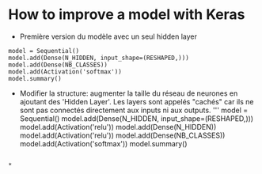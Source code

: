 # How to improve a model with Keras 

* Première version du modèle avec un seul hidden layer 
```
model = Sequential()
model.add(Dense(N_HIDDEN, input_shape=(RESHAPED,)))
model.add(Dense(NB_CLASSES))
model.add(Activation('softmax'))
model.summary()
````

* Modifier la structure: augmenter la taille du réseau de neurones en ajoutant des 'Hidden Layer'. Les layers sont appelés "cachés" car ils ne sont pas connectés directement aux inputs ni aux outputs. 
'''
model = Sequential()
model.add(Dense(N_HIDDEN, input_shape=(RESHAPED,)))
model.add(Activation('relu'))
model.add(Dense(N_HIDDEN))
model.add(Activation('relu'))
model.add(Dense(NB_CLASSES))
model.add(Activation('softmax'))
model.summary()
```

* 


